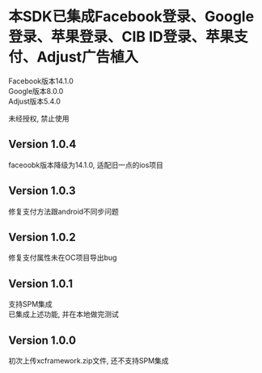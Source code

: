 # 本SDK已集成Facebook登录、Google登录、苹果登录、CIB ID登录、苹果支付、Adjust广告植入  
Facebook版本14.1.0  
Google版本8.0.0  
Adjust版本5.4.0  

未经授权, 禁止使用  

## Version 1.0.4  
faceoobk版本降级为14.1.0, 适配旧一点的ios项目  

## Version 1.0.3  
修复支付方法跟android不同步问题  

## Version 1.0.2  
修复支付属性未在OC项目导出bug  

## Version 1.0.1  
支持SPM集成  
已集成上述功能, 并在本地做完测试  

## Version 1.0.0  
初次上传xcframework.zip文件, 还不支持SPM集成